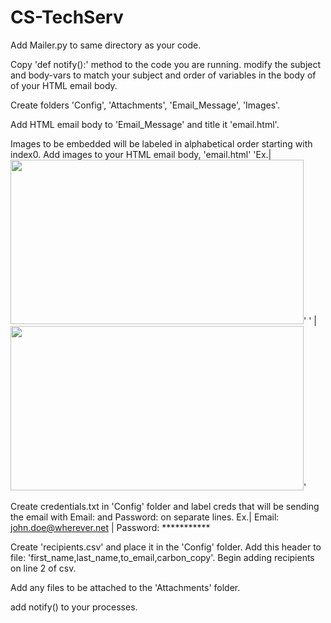 # CS-TechServ
Add Mailer.py to same directory as your code.

Copy 'def notify():' method to the code you are running.
    modify the subject and body-vars to match your subject 
    and order of variables in the body of of your HTML email body.

Create folders 'Config', 'Attachments', 'Email_Message', 'Images'.

Add HTML email body to 'Email_Message' and title it 'email.html'.

Images to be embedded will be labeled in alphabetical order starting with index0.
Add images to your HTML email body, 'email.html'
    'Ex.| <img width=469 height=263  src="cid:image0">'
    '   | <img width=469 height=263  src="cid:image1">'

Create credentials.txt in 'Config' folder and label creds that will be sending the email 
with Email: and Password: on separate lines.
    Ex.| Email:  john.doe@wherever.net
       | Password:  ***********

Create 'recipients.csv' and place it in the 'Config' folder.
    Add this header to file: 'first_name,last_name,to_email,carbon_copy'.
    Begin adding recipients on line 2 of csv.

Add any files to be attached to the 'Attachments' folder.

add notify() to your processes.
